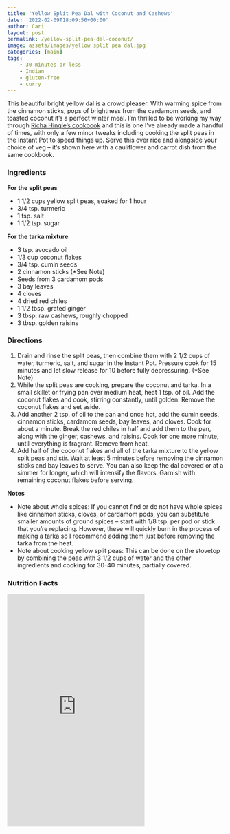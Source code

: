 ```yaml
---
title: 'Yellow Split Pea Dal with Coconut and Cashews'
date: '2022-02-09T18:09:56+00:00'
author: Cari
layout: post
permalink: /yellow-split-pea-dal-coconut/
image: assets/images/yellow split pea dal.jpg
categories: [main]
tags:
    - 30-minutes-or-less
    - Indian
    - gluten-free
    - curry
---
```


This beautiful bright yellow dal is a crowd pleaser. With warming spice from the cinnamon sticks, pops of brightness from the cardamom seeds, and toasted coconut it’s a perfect winter meal. I’m thrilled to be working my way through [Richa Hingle’s cookbook](https://www.veganricha.com/vegan-richas-indian-kitchen-cookbook/ "Richa Hingle's cookbook") and this is one I’ve already made a handful of times, with only a few minor tweaks including cooking the split peas in the Instant Pot to speed things up. Serve this over rice and alongside your choice of veg – it’s shown here with a cauliflower and carrot dish from the same cookbook.

<h3> Ingredients </h3>

**For the split peas**
- 1 1/2 cups yellow split peas, soaked for 1 hour
- 3/4 tsp. turmeric
- 1 tsp. salt
- 1 1/2 tsp. sugar

**For the tarka mixture**
- 3 tsp. avocado oil
- 1/3 cup coconut flakes
- 3/4 tsp. cumin seeds
- 2 cinnamon sticks (*See Note)
- Seeds from 3 cardamom pods
- 3 bay leaves
- 4 cloves
- 4 dried red chiles
- 1 1/2 tbsp. grated ginger
- 3 tbsp. raw cashews, roughly chopped
- 3 tbsp. golden raisins

<h3> Directions </h3>

1. Drain and rinse the split peas, then combine them with 2 1/2 cups of water, turmeric, salt, and sugar in the Instant Pot. Pressure cook for 15 minutes and let slow release for 10 before fully depressuring. (\*See Note)
2. While the split peas are cooking, prepare the coconut and tarka. In a small skillet or frying pan over medium heat, heat 1 tsp. of oil. Add the coconut flakes and cook, stirring constantly, until golden. Remove the coconut flakes and set aside.
3. Add another 2 tsp. of oil to the pan and once hot, add the cumin seeds, cinnamon sticks, cardamom seeds, bay leaves, and cloves. Cook for about a minute. Break the red chiles in half and add them to the pan, along with the ginger, cashews, and raisins. Cook for one more minute, until everything is fragrant. Remove from heat.
4. Add half of the coconut flakes and all of the tarka mixture to the yellow split peas and stir. Wait at least 5 minutes before removing the cinnamon sticks and bay leaves to serve. You can also keep the dal covered or at a simmer for longer, which will intensify the flavors. Garnish with remaining coconut flakes before serving.

**Notes**

- Note about whole spices: If you cannot find or do not have whole spices like cinnamon sticks, cloves, or cardamom pods, you can substitute smaller amounts of ground spices – start with 1/8 tsp. per pod or stick that you’re replacing. However, these will quickly burn in the process of making a tarka so I recommend adding them just before removing the tarka from the heat.
- Note about cooking yellow split peas: This can be done on the stovetop by combining the peas with 3 1/2 cups of water and the other ingredients and cooking for 30-40 minutes, partially covered.

<h3> Nutrition Facts </h3>

<iframe title="CRONOMETER.com" width="320" height="540" src="https://cronometer.com/facts.html?food=30417619&measure=83147998&labelType=AMERICAN_2016" frameborder="0"></iframe>
